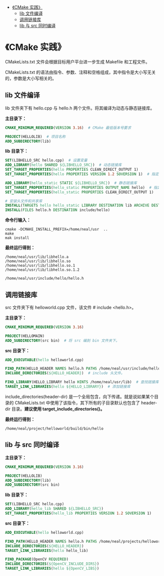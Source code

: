 <!-- @import "[TOC]" {cmd="toc" depthFrom=1 depthTo=6 orderedList=false} -->

<!-- code_chunk_output -->

- [《CMake 实践》](#cmake-实践)
  - [lib 文件编译](#lib-文件编译)
  - [调用链接库](#调用链接库)
  - [lib 与 src 同时编译](#lib-与-src-同时编译)

<!-- /code_chunk_output -->



# 《CMake 实践》

CMakeLists.txt 文件会根据目标用户平台进一步生成 Makefile 和工程文件。

CMakeLists.txt 的语法由指令、参数、注释和空格组成，其中指令是大小写无关的，参数是大小写相关的。

## lib 文件编译

lib 文件夹下有 hello.cpp 与 hello.h 两个文件。将其编译为动态与静态链接库。

__主目录下：__

```cmake {.line-numbers}
CMAKE_MINIMUM_REQUIRED(VERSION 3.16)  # CMake 最低版本号要求

PROJECT(HELLOLIB)  # 项目名称
ADD_SUBDIRECTORY(lib)
```

__lib 目录下：__

```cmake {.line-numbers}
SET(LIBHELLO_SRC hello.cpp)  # 设置变量
ADD_LIBRARY(hello SHARED ${LIBHELLO_SRC})  # 动态链接库
SET_TARGET_PROPERTIES(hello PROPERTIES CLEAN_DIRECT_OUTPUT 1)
SET_TARGET_PROPERTIES(hello PROPERTIES VERSION 1.2 SOVERSION 1)  # 指定动态库版本

ADD_LIBRARY(hello_static STATIC ${LIBHELLO_SRC})  # 静态链接库
SET_TARGET_PROPERTIES(hello_static PROPERTIES OUTPUT_NAME hello)  # 指定静态库名称
SET_TARGET_PROPERTIES(hello_static PROPERTIES CLEAN_DIRECT_OUTPUT 1)

# 安装头文件和共享库
INSTALL(TARGETS hello hello_static LIBRARY DESTINATION lib ARCHIVE DESTINATION lib)  # 静态库要指定 ARCHIVE 关键字
INSTALL(FILES hello.h DESTINATION include/hello)
```

__命令行输入：__

```shell
cmake -DCMAKE_INSTALL_PREFIX=/home/neal/usr  ..
make
mak install
```

__最终运行得到：__

```shell
/home/neal/usr/lib/libhello.a
/home/neal/usr/lib/libhello.so
/home/neal/usr/lib/libhello.so.1
/home/neal/usr/lib/libhello.so.1.2

/home/neal/usr/include/hello/hello.h
```

## 调用链接库

src 文件夹下有 helloworld.cpp 文件，该文件 # include <hello.h>。

__主目录下：__

```cmake {.line-numbers}
CMAKE_MINIMUM_REQUIRED(VERSION 3.16)

PROJECT(HELLOMAIN)
ADD_SUBDIRECTORY(src bin)  # 将 src 编到 bin 文件夹下。
```

__src 目录下：__

```cmake {.line-numbers}
ADD_EXECUTABLE(hello helloworld.cpp)

FIND_PATH(HELLO_HEADER NAMES hello.h PATHS /home/neal/usr/include/hello)  # 查找头文件。
INCLUDE_DIRECTORIES(${HELLO_HEADER})  # include 头文件。

FIND_LIBRARY(HELLO_LIBRARY hello HINTS /home/neal/usr/lib)  # 查找链接库
TARGET_LINK_LIBRARIES(hello ${HELLO_LIBRARY})  # 添加链接库
```

include_directories(header-dir) 是一个全局包含，向下传递。就是说如果某个目录的 CMakeLists.txt 中使用了该指令，其下所有的子目录默认也包含了 header-dir 目录。__建议使用 target_include_directories()。__

__最终运行得到：__

```shell
/home/neal/project/helloworld/build/bin/hello
```

## lib 与 src 同时编译

__主目录下：__

```cmake {.line-numbers}
CMAKE_MINIMUM_REQUIRED(VERSION 3.16)

PROJECT(HELLOLIB)
ADD_SUBDIRECTORY(lib)
ADD_SUBDIRECTORY(src bin)
```

__lib 目录下：__

```cmake {.line-numbers}
SET(LIBHELLO_SRC hello.cpp)
ADD_LIBRARY(hello_lib SHARED ${LIBHELLO_SRC})
SET_TARGET_PROPERTIES(hello_lib PROPERTIES VERSION 1.2 SOVERSION 1)
```

__src 目录下：__

```cmake {.line-numbers}
ADD_EXECUTABLE(hello helloworld.cpp)

FIND_PATH(HELLO_HEADER NAMES hello.h PATHS /home/neal/projects/helloworld/lib)
INCLUDE_DIRECTORIES(${HELLO_HEADER})
TARGET_LINK_LIBRARIES(hello hello_lib)

FIND_PACKAGE(OpenCV REQUIRED)
INCLUDE_DIRECTORIES(${OpenCV_INCLUDE_DIRS})
TARGET_LINK_LIBRARIES(hello ${OpenCV_LIBS})
```
